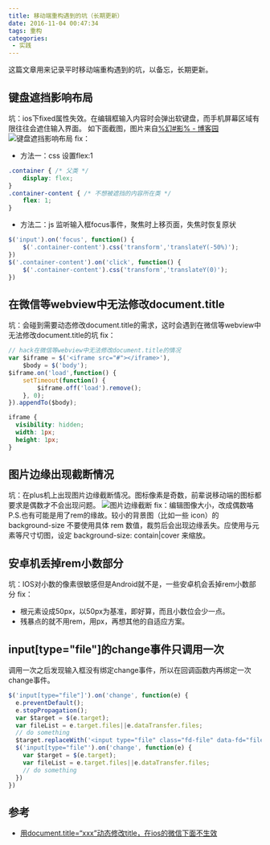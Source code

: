 ```yaml
---
title: 移动端重构遇到的坑（长期更新）
date: 2016-11-04 00:47:34
tags: 重构
categories:
 - 实践
---
```


这篇文章用来记录平时移动端重构遇到的坑，以备忘，长期更新。
<!-- more -->
## 键盘遮挡影响布局
坑：ios下fixed属性失效。在编辑框输入内容时会弹出软键盘，而手机屏幕区域有限往往会遮住输入界面。
如下面截图，图片来自[%幻#影% - 博客园](http://www.cnblogs.com/cmblogs/p/4448336.html)
![键盘遮挡影响布局](/static/2016/11/experience-1-2.jpg)
fix：
 - 方法一：css 设置flex:1
``` css
.container { /* 父类 */
    display: flex;
}
.container-content { /* 不想被遮挡的内容所在类 */
    flex: 1;
}
```
 - 方法二：js 监听输入框focus事件，聚焦时上移页面，失焦时恢复原状
``` js
$('input').on('focus', function() {
    $('.container-content').css('transform','translateY(-50%)');
})
$('.container-content').on('click', function() {
    $('.container-content').css('transform','translateY(0)');
})
```

## 在微信等webview中无法修改document.title
坑：会碰到需要动态修改document.title的需求，这时会遇到在微信等webview中无法修改document.title的坑
fix：
``` js
// hack在微信等webview中无法修改document.title的情况
var $iframe = $('<iframe src="#"></iframe>'),
    $body = $('body');
$iframe.on('load',function() {
    setTimeout(function() {
        $iframe.off('load').remove();
    }, 0);
}).appendTo($body);
```
``` css
iframe {
  visibility: hidden;
  width: 1px;
  height: 1px;
}
```

## 图片边缘出现截断情况
坑：在plus机上出现图片边缘截断情况。图标像素是奇数，前辈说移动端的图标都要求是偶数才不会出现问题。
![图片边缘截断](/static/2016/11/experience-1-1.jpeg)
fix：编辑图像大小，改成偶数咯
P.S.也有可能是用了rem的缘故。较小的背景图（比如一些 icon）的 background-size 不要使用具体 rem 数值，裁剪后会出现边缘丢失。应使用与元素等尺寸切图，设定 background-size: contain|cover 来缩放。

## 安卓机丢掉rem小数部分
坑：IOS对小数的像素很敏感但是Android就不是，一些安卓机会丢掉rem小数部分
fix：
 - 根元素设成50px，以50px为基准，即好算，而且小数位会少一点。
 - 残暴点的就不用rem，用px，再想其他的自适应方案。

## input[type="file"]的change事件只调用一次
调用一次之后发现输入框没有绑定change事件，所以在回调函数内再绑定一次change事件。
``` js
$('input[type="file"]').on('change', function(e) {
  e.preventDefault();
  e.stopPropagation();
  var $target = $(e.target);
  var fileList = e.target.files||e.dataTransfer.files;
  // do something
  $target.replaceWith('<input type="file" class="fd-file" data-fd="file" id="file"'+Math.random()+'>');
  $('input[type="file"').on('change', function(e) {
    var $target = $(e.target);
    var fileList = e.target.files||e.dataTransfer.files;
    // do something
  })
})
```

## 参考
 - [用document.title=“xxx”动态修改title，在ios的微信下面不生效](https://segmentfault.com/q/1010000002926291)

